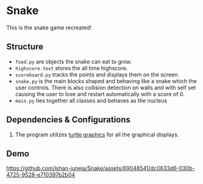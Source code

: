 # Snake
This is the snake game recreated!

## Structure
- `food.py` are objects the snake can eat to grow.
- `highscore.text` stores the all time highscore.
- `scoreboard.py` tracks the points and displays them on the screen.
- `snake.py` is the main blocks shaped and behaving like a snake which the user controls. There is also collision detection on walls and with self set causing the user to lose and restart automatically with a score of 0.
- `main.py` ties together all classes and behaves as the nucleus
## Dependencies & Configurations
1. The program utilizes [turtle graphics](https://docs.python.org/3/library/turtle.html) for all the graphical displays.

## Demo
https://github.com/ishan-juneja/Snake/assets/69048541/dc0633d6-030b-4725-9528-e710397b2b04

